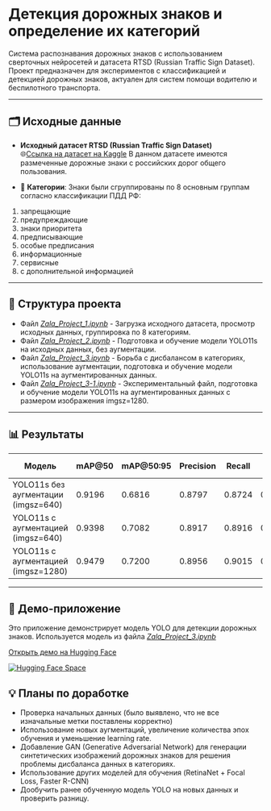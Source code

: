 # Детекция дорожных знаков и определение их категорий

Система распознавания дорожных знаков с использованием сверточных нейросетей и датасета RTSD (Russian Traffic Sign Dataset). Проект предназначен для экспериментов с классификацией и детекцией дорожных знаков, актуален для систем помощи водителю и беспилотного транспорта.

---

## 🗂️ Исходные данные

- **Исходный датасет RTSD (Russian Traffic Sign Dataset)**  
   🌐[Ссылка на датасет на Kaggle](https://www.kaggle.com/datasets/watchman/rtsd-dataset) В данном датасете имеются размеченные дорожные знаки с российских дорог общего пользования.

- 📄 **Категории**: Знаки были сгруппированы по 8 основным группам согласно классификации ПДД РФ:
1. запрещающие
2. предупреждающие
3. знаки приоритета
4. предписывающие
5. особые предписания
6. информационные
7. сервисные
8. с дополнительной информацией

---

## 🧾 Структура проекта

- Файл [*Zala_Project_1.ipynb*](https://github.com/NizaevEdgar/TrafficSignImagesDetection/blob/main/Zala_Project_1.ipynb) - Загрузка исходного датасета, просмотр исходных данных, группировка по 8 категориям.
- Файл [*Zala_Project_2.ipynb*](https://github.com/NizaevEdgar/TrafficSignImagesDetection/blob/main/Zala_Project_2.ipynb) - Подготовка и обучение модели YOLO11s на исходных данных, без аугментации.
- Файл [*Zala_Project_3.ipynb*](https://github.com/NizaevEdgar/TrafficSignImagesDetection/blob/main/Zala_Project_3.ipynb) - Борьба с дисбалансом в категориях, использование аугментации, подготовка и обучение модели YOLO11s на аугментированных данных.
- Файл [*Zala_Project_3-1.ipynb*](https://github.com/NizaevEdgar/TrafficSignImagesDetection/blob/main/Zala_Project_3-1.ipynb) - Экспериментальный файл, подготовка и обучение модели YOLO11s на аугментированных данных с размером изображения imgsz=1280.

---
## 📊 Результаты

| Модель                              | mAP@50 | mAP@50:95 | Precision | Recall | F1-score | Скорость (ms/img) |
|-------------------------------------|--------|-----------|-----------|--------|----------|--------------------|
| YOLO11s без аугментации (imgsz=640) | 0.9196 | 0.6816    | 0.8797    | 0.8724 | 0.8760   | 3.40               |
| YOLO11s с аугментацией (imgsz=640)  | 0.9398 | 0.7082    | 0.8917    | 0.8916 | 0.8916   | 3.67               |
| YOLO11s с аугментацией (imgsz=1280) | 0.9479 | 0.7200    | 0.8956    | 0.9015 | 0.8985   | 13.76              |

---
## 🚀 Демо-приложение

Это приложение демонстрирует модель YOLO для детекции дорожных знаков. Используется модель из файла [*Zala_Project_3.ipynb*](https://github.com/NizaevEdgar/TrafficSignImagesDetection/blob/main/Zala_Project_3.ipynb)

[Открыть демо на Hugging Face](https://huggingface.co/spaces/NizaevEdgar/TrafficSignImagesDetection)

[![Hugging Face Space](https://img.shields.io/badge/🤗%20HuggingFace-Space-blue)](https://huggingface.co/spaces/NizaevEdgar/TrafficSignImagesDetection)

## 💡 Планы по доработке

- Проверка начальных данных (было выявлено, что не все изначальные метки поставлены корректно)
- Использование новых аугментаций, увеличение количества эпох обучения и уменьшение learning rate.
- Добавление GAN (Generative Adversarial Network) для генерации синтетических изображений дорожных знаков для решения проблемы дисбаланса данных в категориях.
- Использование других моделей для обучения (RetinaNet + Focal Loss, Faster R-CNN)
- Дообучить ранее обученную модель YOLO на новых данных и проверить разницу.
